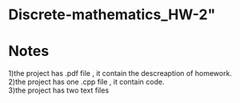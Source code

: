 # Discrete-mathematics_HW-2" 
# Notes
1)the project has .pdf file , it contain the descreaption of homework.  
2)the project has one .cpp file , it contain code.  
3)the project has two text files 
